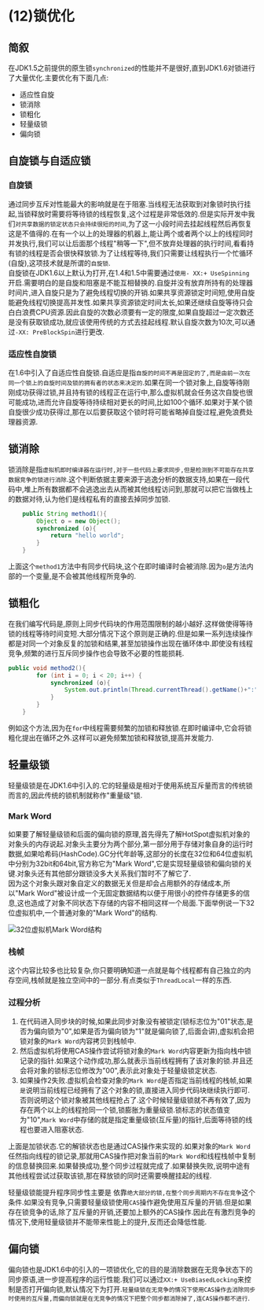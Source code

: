 # (12)锁优化

## 简叙

在JDK1.5之前提供的原生锁```synchronized```的性能并不是很好,直到JDK1.6对锁进行了大量优化.主要优化有下面几点:

- 适应性自旋
- 锁消除
- 锁粗化
- 轻量级锁
- 偏向锁

## 自旋锁与自适应锁

### 自旋锁

通过同步互斥对性能最大的影响就是在于阻塞.当线程无法获取到对象锁时执行挂起,当锁释放时需要将等待锁的线程恢复,这个过程是非常低效的.但是实际开发中我们```对共享数据的锁定状态只会持续很短的时间```,为了这一小段时间去挂起线程然后再恢复这是不值得的.在有一个以上的处理器的机器上,能让两个或者两个以上的线程同时并发执行,我们可以让后面那个线程"稍等一下",但不放弃处理器的执行时间,看看持有锁的线程是否会很快释放锁.为了让线程等待,我们只需要让线程执行一个忙循环(自旋),这项技术就是所谓的```自旋锁```.  
自旋锁在JDK1.6以上默认为打开,在1.4和1.5中需要通过```使用- XX:+ UseSpinning```开启.需要明白的是自旋和阻塞是不能互相替换的.自旋并没有放弃所持有的处理器时间片,进入自旋只是为了避免线程切换的开销.如果共享资源锁定时间短,使用自旋能避免线程切换提高并发性.如果共享资源锁定时间太长,如果还继续自旋等待只会白白浪费CPU资源.因此自旋的次数必须要有一定的限度,如果自旋超过一定次数还是没有获取锁成功,就应该使用传统的方式去挂起线程.默认自旋次数为10次,可以通过```-XX: PreBlockSpin```进行更改.

### 适应性自旋锁

在1.6中引入了自适应性自旋锁.自适应是指```自旋的时间不再是固定的了,而是由前一次在同一个锁上的自旋时间及锁的拥有者的状态来决定的```.如果在同一个锁对象上,自旋等待刚刚成功获得过锁,并且持有锁的线程正在运行中,那么虚拟机就会任务这次自旋也很可能成功,进而允许自旋等待持续相对更长的时间,比如100个循环.如果对于某个锁自旋很少成功获得过,那在以后要获取这个锁时将可能省略掉自旋过程,避免浪费处理器资源.

## 锁消除

锁消除是指```虚拟机即时编译器在运行时,对于一些代码上要求同步,但是检测到不可能存在共享数据竞争的锁进行消除```.这个判断依据主要来源于逃逸分析的数据支持,如果在一段代码中,堆上所有数据都不会逃逸出去从而被其他线程访问到,那就可以把它当做栈上的数据对待,认为他们是线程私有的直接去掉同步加锁.  

```java
    public String method1(){
        Object o = new Object();
        synchronized (o){
            return "hello world";
        }
    }
```

上面这个```method1```方法中有同步代码块,这个在即时编译时会被消除.因为```o```是方法内部的一个变量,是不会被其他线程所竞争的.

## 锁粗化

在我们编写代码是,原则上同步代码块的作用范围限制的越小越好.这样做使得等待锁的线程等待时间变短.大部分情况下这个原则是正确的.但是如果一系列连续操作都是对同一个对象反复的加锁和结果,甚至加锁操作出现在循环体中.即使没有线程竞争,频繁的进行互斥同步操作也会导致不必要的性能损耗.

```java
public void method2(){
        for (int i = 0; i < 20; i++) {
            synchronized (o){
                System.out.println(Thread.currentThread().getName()+":"+i);
            }
        }
    }
```

例如这个方法,因为在```for```中线程需要频繁的加锁和释放锁.在即时编译中,它会将锁粗化提出在循环之外.这样可以避免频繁加锁和释放锁,提高并发能力.

## 轻量级锁

轻量级锁是在JDK1.6中引入的.它的轻量级是相对于使用系统互斥量而言的传统锁而言的,因此传统的锁机制就称作"重量级"锁.  

### Mark Word

如果要了解轻量级锁和后面的偏向锁的原理,首先得先了解HotSpot虚拟机对象的对象头的内存说起.对象头主要分为两个部分,第一部分用于存储对象自身的运行时数据,如果哈希码(HashCode).GC分代年龄等,这部分的长度在32位和64位虚拟机中分别为32bit和64bit,官方称它为"Mark Word",它是实现轻量级锁和偏向锁的关键.对象头还有其他部分跟锁没多大关系我们暂时不了解它了.  
因为这个对象头跟对象自定义的数据无关但是却会占用额外的存储成本,所以"Mark Word"被设计成一个无固定数据结构以便于用很小的控件存储更多的信息,这也造成了对象不同状态下存储的内容不相同这样一个局面.下面举例说一下32位虚拟机中,一个普通对象的"Mark Word"的结构.  

![32位虚拟机Mark Word结构](https://i.loli.net/2020/07/08/ITiJfn8GRtqCuSW.png)  

### 栈帧

这个内容比较多也比较复杂,你只要明确知道一点就是每个线程都有自己独立的内存空间,栈帧就是独立空间中的一部分.有点类似于```ThreadLocal```一样的东西.

### 过程分析

1. 在代码进入同步块的时候,如果此同步对象没有被锁定(锁标志位为"01"状态,是否为偏向锁为"0",如果是否为偏向锁为"1"就是偏向锁了,后面会讲),虚拟机会把锁对象的```Mark Word```内容拷贝到栈帧中.
2. 然后虚拟机将使用CAS操作尝试将锁对象的```Mark Word```内容更新为指向栈中锁记录的指针.如果这个动作成功,那么就表示当前线程拥有了该对象的锁.并且还会将对象的锁标志位修改为"00",表示此对象处于轻量级锁定状态.
3. 如果操作2失败.虚拟机会检查对象的```Mark Word```是否指定当前线程的栈帧,如果```是```说明当前线程已经拥有了这个对象的锁,直接进入同步代码块继续执行即可.否则说明这个锁对象被其他线程抢占了.这个时候轻量级锁就不再有效了,因为存在两个以上的线程抢同一个锁,锁膨胀为重量级锁.锁标志的状态值变为"10",```Mark Word```中存储的就是指定重量级锁(互斥量)的指针,后面等待锁的线程也要进入阻塞状态.

上面是加锁状态.它的解锁状态也是通过CAS操作来实现的.如果对象的```Mark Word```任然指向线程的锁记录,那就用CAS操作把对象当前的```Mark Word```和线程栈帧中复制的信息替换回来.如果替换成功,整个同步过程就完成了.如果替换失败,说明中途有其他线程尝试过获取该锁,那在释放锁的同时还需要唤醒挂起的线程.  

轻量级锁能提升程序同步性主要是 依靠```绝大部分的锁,在整个同步周期内不存在竞争```这个条件.如果没有竞争,只需要轻量级锁使用```CAS```操作避免使用互斥量的开销.但是如果存在锁竞争的话,除了互斥量的开销,还要加上额外的CAS操作.因此在有激烈竞争的情况下,使用轻量级锁并不能带来性能上的提升,反而还会降低性能.

## 偏向锁

偏向锁也是JDK1.6中的引入的一项锁优化,它的目的是消除数据在无竞争状态下的同步原语,进一步提高程序的运行性能.我们可以通过```XX:+ UseBiasedLocking```来控制是否打开偏向锁,默认情况下为打开.```轻量级锁在无竞争的情况下使用CAS操作去消除同步时使用的互斥量,而偏向锁就是在无竞争的情况下把整个同步都消除掉了,连CAS操作都不进行```.
